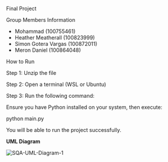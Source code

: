 Final Project

Group Members Information
- Mohammad (100755461)
- Heather Meatherall (100823999)
- Simon Gotera Vargas (100872011)
- Meron Daniel (100864048)

How to Run

Step 1: Unzip the file

Step 2: Open a terminal (WSL or Ubuntu)

Step 3: Run the following command:

Ensure you have Python installed on your system, then execute:

python main.py

You will be able to run the project successfully.



**UML Diagram**

![SQA-UML-Diagram-1](https://github.com/user-attachments/assets/67996fb9-9642-483d-b1ef-b323d6814268)
